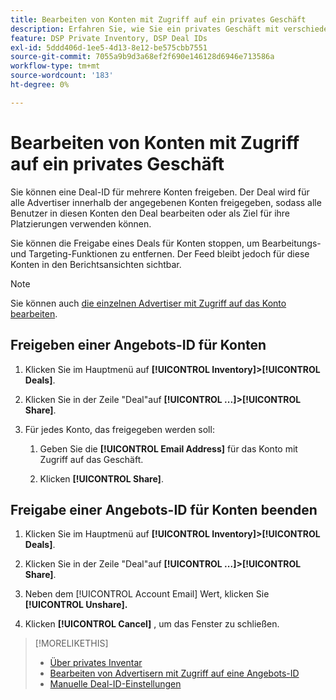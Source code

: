 ```yaml
---
title: Bearbeiten von Konten mit Zugriff auf ein privates Geschäft
description: Erfahren Sie, wie Sie ein privates Geschäft mit verschiedenen Konten teilen und aufheben können.
feature: DSP Private Inventory, DSP Deal IDs
exl-id: 5ddd406d-1ee5-4d13-8e12-be575cbb7551
source-git-commit: 7055a9b9d3a68ef2f690e146128d6946e713586a
workflow-type: tm+mt
source-wordcount: '183'
ht-degree: 0%

---
```


# Bearbeiten von Konten mit Zugriff auf ein privates Geschäft

Sie können eine Deal-ID für mehrere Konten freigeben. Der Deal wird für alle Advertiser innerhalb der angegebenen Konten freigegeben, sodass alle Benutzer in diesen Konten den Deal bearbeiten oder als Ziel für ihre Platzierungen verwenden können.

Sie können die Freigabe eines Deals für Konten stoppen, um Bearbeitungs- und Targeting-Funktionen zu entfernen. Der Feed bleibt jedoch für diese Konten in den Berichtsansichten sichtbar.

>[!NOTE]
>
> Sie können auch [die einzelnen Advertiser mit Zugriff auf das Konto bearbeiten](deal-id-edit-advertisers.md).

## Freigeben einer Angebots-ID für Konten

1. Klicken Sie im Hauptmenü auf **[!UICONTROL Inventory]>[!UICONTROL Deals]**.

1. Klicken Sie in der Zeile &quot;Deal&quot;auf **[!UICONTROL ...]>[!UICONTROL Share]**.

1. Für jedes Konto, das freigegeben werden soll:

   1. Geben Sie die **[!UICONTROL Email Address]** für das Konto mit Zugriff auf das Geschäft.

   1. Klicken **[!UICONTROL Share]**.

## Freigabe einer Angebots-ID für Konten beenden

1. Klicken Sie im Hauptmenü auf **[!UICONTROL Inventory]>[!UICONTROL Deals]**.

1. Klicken Sie in der Zeile &quot;Deal&quot;auf **[!UICONTROL ...]>[!UICONTROL Share]**.

1. Neben dem [!UICONTROL Account Email] Wert, klicken Sie **[!UICONTROL Unshare].**

1. Klicken **[!UICONTROL Cancel]** , um das Fenster zu schließen.

>[!MORELIKETHIS]
>
>* [Über privates Inventar](private-inventory-about.md)
>* [Bearbeiten von Advertisern mit Zugriff auf eine Angebots-ID](/help/dsp/inventory/deal-id-edit-advertisers.md)
>* [Manuelle Deal-ID-Einstellungen](deal-id-settings.md)


